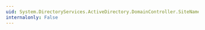 ```yaml
---
uid: System.DirectoryServices.ActiveDirectory.DomainController.SiteName
internalonly: False
---
```

